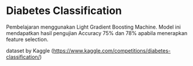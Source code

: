 # Diabetes Classification

Pembelajaran menggunakan Light Gradient Boosting Machine. Model ini mendapatkan hasil pengujian Accuracy 75% dan 78% apabila menerapkan feature selection.


dataset by Kaggle (https://www.kaggle.com/competitions/diabetes-classification/)
